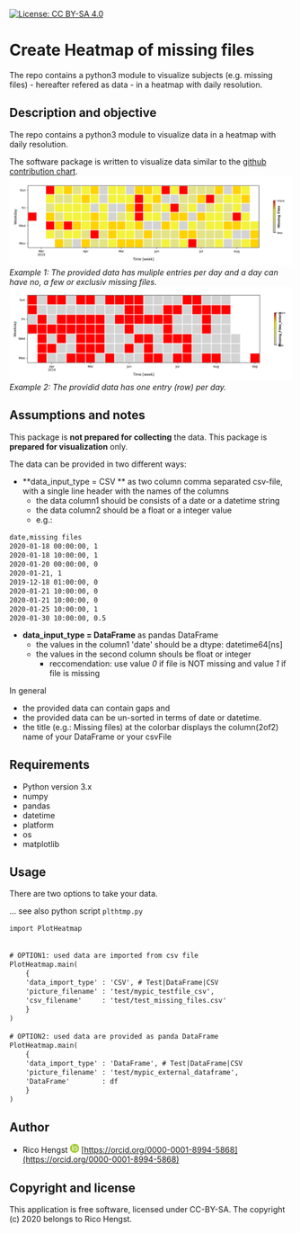 [![License: CC BY-SA 4.0](https://licensebuttons.net/l/by-sa/4.0/80x15.png)](https://creativecommons.org/licenses/by-sa/4.0/)
# Create Heatmap of missing files

The repo contains a python3 module to visualize subjects (e.g. missing files) - hereafter refered as data - in a heatmap with daily resolution.

## Description and objective
The repo contains a python3 module to visualize data in a heatmap with daily resolution.

The software package is written to visualize data similar to the 
[github contribution chart](https://help.github.com/en/github/setting-up-and-managing-your-github-profile/viewing-contributions-on-your-profile).
![PlotHeatmap](doc/PlotHeatmap.png)
*Example 1: The provided data has muliple entries per day and a day can have no, a few or exclusiv missing files.*
![PlotHeatmap](doc/PlotHeatmap2.png)
*Example 2: The providid data has one entry (row) per day.*

## Assumptions and notes
This package is **not prepared for collecting** the data.
This package is **prepared for visualization** only.

The data can be provided in two different ways:
* **data_input_type = CSV ** as two column comma separated csv-file, with a single line header with the names of the columns
    * the data column1 should be consists of a date or a datetime string
    * the data column2 should be a float or a integer value
    * e.g.:

```
date,missing files
2020-01-18 00:00:00, 1
2020-01-18 10:00:00, 1
2020-01-20 00:00:00, 0
2020-01-21, 1
2019-12-18 01:00:00, 0
2020-01-21 10:00:00, 0
2020-01-21 10:00:00, 0
2020-01-25 10:00:00, 1
2020-01-30 10:00:00, 0.5
```

* **data_input_type = DataFrame** as pandas DataFrame
    * the values in the column1 'date' should be a dtype: datetime64[ns]
    * the values in the second column shouls be float or integer
        * reccomendation: use value *0* if file is NOT missing and value *1* if file is missing


In general 
* the provided data can contain gaps and 
* the provided data can be un-sorted in terms of date or datetime.
* the title (e.g.: Missing files) at the colorbar displays the column(2of2) name of your DataFrame or your csvFile

## Requirements

* Python version 3.x
* numpy
* pandas
* datetime
* platform
* os
* matplotlib


## Usage

There are two options to take your data.

... see also python script ```plthtmp.py```

```
import PlotHeatmap


# OPTION1: used data are imported from csv file
PlotHeatmap.main(
    { 
    'data_import_type' : 'CSV', # Test|DataFrame|CSV
    'picture_filename' : 'test/mypic_testfile_csv',
    'csv_filename'     : 'test/test_missing_files.csv'
    }
)

# OPTION2: used data are provided as panda DataFrame
PlotHeatmap.main(
    { 
    'data_import_type' : 'DataFrame', # Test|DataFrame|CSV
    'picture_filename' : 'test/mypic_external_dataframe',
    'DataFrame'        : df
    }
)
```

## Author
* Rico Hengst ![Logo](doc/ORCIDiD_icon16x16.png) [https://orcid.org/0000-0001-8994-5868](https://orcid.org/0000-0001-8994-5868)

## Copyright and license

This application is free software, licensed under CC-BY-SA. The copyright (c) 2020 belongs to Rico Hengst.